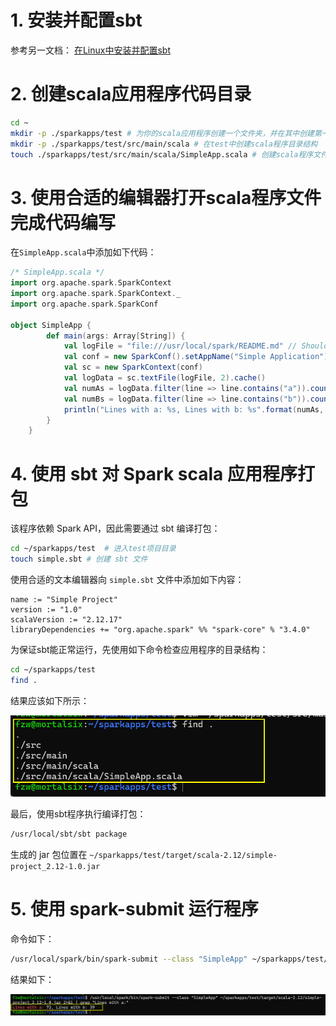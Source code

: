 # 1. 安装并配置sbt

参考另一文档： [在Linux中安装并配置sbt](./在Linux中安装并配置sbt.md)

# 2. 创建scala应用程序代码目录

```bash
cd ~
mkdir -p ./sparkapps/test # 为你的scala应用程序创建一个文件夹，并在其中创建第一个项目 test 
mkdir -p ./sparkapps/test/src/main/scala # 在test中创建scala程序目录结构
touch ./sparkapps/test/src/main/scala/SimpleApp.scala # 创建scala程序文件
```

# 3. 使用合适的编辑器打开scala程序文件完成代码编写

在`SimpleApp.scala`中添加如下代码：

```scala
/* SimpleApp.scala */
import org.apache.spark.SparkContext
import org.apache.spark.SparkContext._
import org.apache.spark.SparkConf
 
object SimpleApp {
        def main(args: Array[String]) {
            val logFile = "file:///usr/local/spark/README.md" // Should be some file on your system
            val conf = new SparkConf().setAppName("Simple Application")
            val sc = new SparkContext(conf)
            val logData = sc.textFile(logFile, 2).cache()
            val numAs = logData.filter(line => line.contains("a")).count()
            val numBs = logData.filter(line => line.contains("b")).count()
            println("Lines with a: %s, Lines with b: %s".format(numAs, numBs))
        }
    }
```

# 4. 使用 sbt 对 Spark scala 应用程序打包

该程序依赖 Spark API，因此需要通过 sbt 编译打包：

```bash
cd ~/sparkapps/test  # 进入test项目目录
touch simple.sbt # 创建 sbt 文件
```

使用合适的文本编辑器向 `simple.sbt` 文件中添加如下内容：

```
name := "Simple Project"
version := "1.0"
scalaVersion := "2.12.17"
libraryDependencies += "org.apache.spark" %% "spark-core" % "3.4.0"
```

为保证sbt能正常运行，先使用如下命令检查应用程序的目录结构：

```bash
cd ~/sparkapps/test
find .
```

结果应该如下所示：

![Alt text](imgs/spark%E5%BA%94%E7%94%A8%E7%9B%AE%E5%BD%95%E7%BB%93%E6%9E%84.png)

最后，使用sbt程序执行编译打包：

```bash
/usr/local/sbt/sbt package
```

生成的 jar 包位置在 `~/sparkapps/test/target/scala-2.12/simple-project_2.12-1.0.jar`


# 5. 使用 spark-submit 运行程序

命令如下：

```bash
/usr/local/spark/bin/spark-submit --class "SimpleApp" ~/sparkapps/test/target/scala-2.12/simple-project_2.12-1.0.jar 2>&1 | grep "Lines with a:"
```

结果如下：

![Alt text](imgs/spark%E6%B5%8B%E8%AF%95%E5%BA%94%E7%94%A8%E8%BE%93%E5%87%BA%E7%BB%93%E6%9E%9C.png)